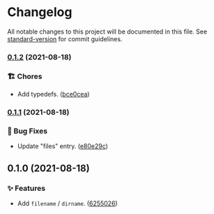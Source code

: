 # Changelog

All notable changes to this project will be documented in this file. See [standard-version](https://github.com/conventional-changelog/standard-version) for commit guidelines.

### [0.1.2](https://github.com/darkobits/fd-name/compare/v0.1.1...v0.1.2) (2021-08-18)


### 🏗 Chores

* Add typedefs. ([bce0cea](https://github.com/darkobits/fd-name/commit/bce0ceab9e17a1a7078c08f6ce6f789f880585a0))

### [0.1.1](https://github.com/darkobits/fd-name/compare/v0.1.0...v0.1.1) (2021-08-18)


### 🐞 Bug Fixes

* Update "files" entry. ([e80e29c](https://github.com/darkobits/fd-name/commit/e80e29c80ce014e52474c5e1fd20e0ce637a9ab7))

## 0.1.0 (2021-08-18)


### ✨ Features

* Add `filename` / `dirname`. ([6255026](https://github.com/darkobits/fd-name/commit/625502636525fb12e123867edc0dc93f9a233a5c))
